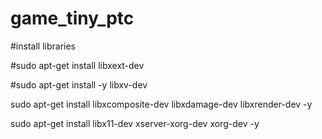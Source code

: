 # game_tiny_ptc

#install libraries

 #sudo apt-get install libxext-dev

 #sudo apt-get install -y  libxv-dev


sudo apt-get install libxcomposite-dev libxdamage-dev libxrender-dev -y

sudo apt-get install libx11-dev xserver-xorg-dev xorg-dev -y
